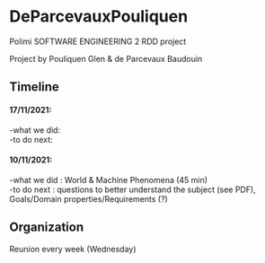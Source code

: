 # DeParcevauxPouliquen
Polimi SOFTWARE ENGINEERING 2 RDD project

Project by Pouliquen Glen & de Parcevaux Baudouin

## Timeline

#### 17/11/2021:    
-what we did:   
-to do next:    

#### 10/11/2021:  
-what we did : World & Machine Phenomena (45 min)  
-to do next : questions to better understand the subject (see PDF), Goals/Domain properties/Requirements (?)

## Organization
Reunion every week (Wednesday)

